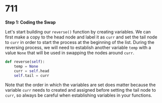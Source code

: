 # 711

**Step 1: Coding the Swap**

Let's start building our `reverse()` function by creating variables. We can first make a copy to the head node and label it as `curr` and set the tail node to `curr` in order to start the process at the beginning of the list. During the reversing process, we will need to establish another variable `temp` with a value `None` that will be used in swapping the nodes around `curr`.

```python
def reverse(self): 
    temp = None
    curr = self.head
    self.tail = curr
```

Note that the order in which the variables are set does matter because the variable `curr` needs to created and assigned before setting the tail node to `curr`, so always be careful when establishing variables in your functions.

